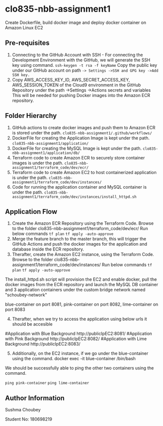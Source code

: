 # clo835-nbb-assignment1

Create Dockerfile, build docker image and deploy docker container on Amazon Linux EC2

Pre-requisites
--------------
1. Connecting to the GitHub Account with SSH - For connecting the Development Environment with the GitHub, we will generate 
the SSH key using command.
```ssh-keygen -t rsa -f keyName```
Copy the public key under our GitHub account on path 
```-> Settings ->SSH and GPG key ->Add SSH key.```
2. Copy AWS_ACCESS_KEY_ID, AWS_SECRET_ACCESS_KEY, AWS_SESSION_TOKEN of the Cloud9 environment in the GitHub Repository under
the path ->Settings ->Actions secrets and variables
This will be needed for pushing Docker images into the Amazon ECR repository.

Folder Hierarchy
----------------
1. GitHub actions to create docker images and push them to Amazon ECR is stored under the path.
```clo835-nbb-assignment1/.github/workflows/```
2. DockerFile for creating the Application Image is kept under the path.
```clo835-nbb-assignment1/application/```
3. DockerFile for creating the MySQL Image is kept under the path.
```clo835-nbb-assignment1/application/db/```
4. Terraform code to create Amazon ECR to securely store container images is under the path.
```clo835-nbb-assignment1/terraform_code/dev/ecr/```
5. Terraform code to create Amazon EC2 to host containerized application is under the path.
```clo835-nbb-assignment1/terraform_code/dev/instances/```
6. Code for running the application container and MySQL container is under the path.
```clo835-nbb-assignment1/terraform_code/dev/instances/install_httpd.sh```

Application Flow
----------------
1. Create the Amazon ECR Repository using the Terraform Code. 
Browse to the folder clo835-nbb-assignment1/terraform_code/dev/ecr/
Run below commands
```tf plan```
```tf apply -auto-approve```
2. Merge the feature branch to the master branch, this will trigger the GitHub Actions and push the docker images for
the application and database inside the ECR repository.
3. Therafter, create the Amazon EC2 instance, using the Terraform Code. 
Browse to the folder clo835-nbb-assignment1/terraform_code/dev/instances/
Run below commands
```tf plan```
```tf apply -auto-approve```

The install_httpd.sh script will provision the EC2 and enable docker, pull the docker images from the ECR repository 
and launch the MySQL DB container and 3 application containers under the custom bridge network named "schoubey-network"

blue-container on port 8081,
pink-container on port 8082,
lime-container on port 8083

4. Therafter, when we try to access the application using below urls it should be accesible

#Application with Blue Background
http://publicIpEC2:8081/ 
#Application with Pink Background
http://publicIpEC2:8082/ 
#Application with Lime Background
http://publicIpEC2:8083/ 

5. Additionally, on the EC2 instance, if we go under the blue-container using the command.
docker exec -it blue-container /bin/bash

We should be successfully able to ping the other two containers using the command.

```ping pink-container```
```ping lime-container```



Author Information
------------------
Sushma Choubey

Student No: 180698219
